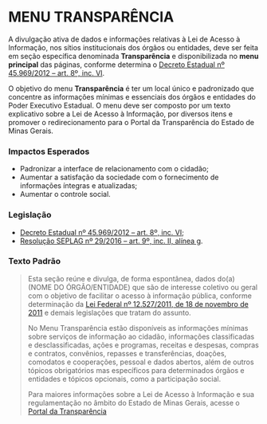 # MENU TRANSPARÊNCIA

A divulgação ativa de dados e informações relativas à Lei de Acesso à Informação, nos sítios institucionais dos órgãos ou entidades, deve ser feita em seção específica denominada **Transparência** e disponibilizada no **menu principal** das páginas, conforme determina o [Decreto Estadual nº 45.969/2012 – art. 8º, inc. VI](https://www.almg.gov.br/consulte/legislacao/completa/completa.html?tipo=DEC&num=45969&ano=2012).

O objetivo do menu **Transparência** é ter um local único e padronizado que concentre as informações mínimas e essenciais dos órgãos e entidades do Poder Executivo Estadual.  O menu deve ser composto por um texto explicativo sobre a Lei de Acesso à Informação, por diversos itens e promover o redirecionamento para o Portal da Transparência do Estado de Minas Gerais.

### Impactos Esperados
-	Padronizar a interface de relacionamento com o cidadão;
-	Aumentar a satisfação da sociedade com o fornecimento de informações íntegras e atualizadas;
-	Aumentar o controle social.

### Legislação
- [Decreto Estadual nº 45.969/2012 – art. 8º, inc. VI](https://www.almg.gov.br/consulte/legislacao/completa/completa.html?tipo=DEC&num=45969&ano=2012);
- [Resolução SEPLAG nº 29/2016 – art. 9º, inc. II, alínea g](http://www.planejamento.mg.gov.br/sites/default/files/documentos/resolucao_sitios_seplag_29_de_05_07_2016_1.pdf).


### Texto Padrão

> Esta seção reúne e divulga, de forma espontânea, dados do(a) (NOME DO ÓRGÃO/ENTIDADE) que são de interesse coletivo ou geral com o objetivo de facilitar o acesso à informação pública, conforme determinação da [Lei Federal nº 12.527/2011, de 18 de novembro de 2011](https://www.planalto.gov.br/ccivil_03/_ato2011-2014/2011/lei/l12527.htm) e demais legislações que tratam do assunto.
>
> No Menu Transparência estão disponíveis as informações mínimas sobre serviços de informação ao cidadão, informações classificadas e desclassificadas, ações e programas, receitas e despesas, compras e contratos, convênios, repasses e transferências, doações, comodatos e cooperações, pessoal e dados abertos, além de outros tópicos obrigatórios mas específicos para determinados órgãos e entidades e tópicos opcionais, como a participação social.
>
>Para maiores informações sobre a Lei de Acesso à Informação e sua regulamentação no âmbito do Estado de Minas Gerais, acesse o [Portal da Transparência](http://www.transparencia.mg.gov.br)
